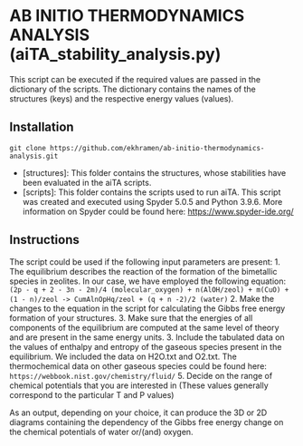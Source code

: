 # AB INITIO THERMODYNAMICS ANALYSIS (aiTA_stability_analysis.py)

This script can be executed if the required values are passed in the dictionary of the scripts. 
The dictionary contains the names of the structures (keys) and the respective energy values (values). 


## Installation

```
git clone https://github.com/ekhramen/ab-initio-thermodynamics-analysis.git
```

* [structures]: This folder contains the structures, whose stabilities have been evaluated in the aiTA scripts.
* [scripts]: This folder contains the scripts used to run aiTA.
This script was created and executed using Spyder 5.0.5 and Python 3.9.6.
More information on Spyder could be found here: https://www.spyder-ide.org/

## Instructions

The script could be used if the following input parameters are present:
	1. The equilibrium describes the reaction of the formation of the bimetallic species in zeolites. 
	In our case, we have employed the following equation: 
        ```
	(2p - q + 2 - 3n - 2m)/4 (molecular_oxygen) + n(AlOH/zeol) + m(CuO) + (1 - n)/zeol -> CumAlnOpHq/zeol + (q + n -2)/2 (water)
        ```
        2. Make the changes to the equation in the script for calculating the Gibbs free energy formation of your structures.
	3. Make sure that the energies of all components of the equilibrium are computed at the same level of theory and are present in the same energy units.
	3. Include the tabulated data on the values of enthalpy and entropy of the gaseous species present in the equilibrium. We included the data on H2O.txt and O2.txt. 
The thermochemical data on other gaseous species could be found here:
        ```
        https://webbook.nist.gov/chemistry/fluid/
        ```
	5. Decide on the range of chemical potentials that you are interested in (These values generally correspond to the particular T and P values)


As an output, depending on your choice, it can produce the 3D or 2D diagrams containing the dependency of the Gibbs free energy change on the chemical potentials of water or/(and) oxygen.

